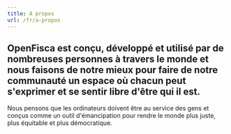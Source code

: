 ```yaml
---
title: A propos
url: /fr/a-propos
---
```


## OpenFisca est conçu, développé et utilisé par de nombreuses personnes à travers le monde et nous faisons de notre mieux pour faire de notre communauté un espace où chacun peut s'exprimer et se sentir libre d'être qui il est.

Nous pensons que les ordinateurs doivent être au service des gens et conçus comme un outil d'émancipation pour rendre le monde plus juste, plus équitable et plus démocratique.
